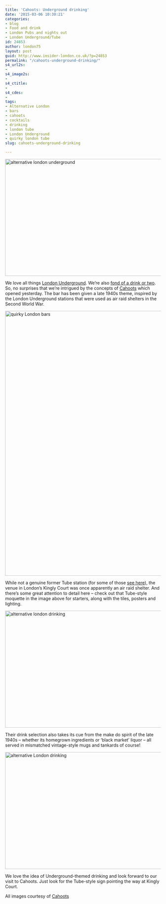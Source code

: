 ```yaml
---
title: 'Cahoots: Underground drinking'
date: '2015-03-06 10:30:21'
categories:
- blog
- Food and drink
- London Pubs and nights out
- London Underground/Tube
id: 24853
author: london75
layout: post
guid: http://www.insider-london.co.uk/?p=24853
permalink: "/cahoots-underground-drinking/"
s4_url2s:
- 
s4_image2s:
- 
s4_ctitle:
- 
s4_cdes:
- 
tags:
- Alternative London
- bars
- cahoots
- cocktails
- drinking
- london tube
- London Underground
- quirky london tube
slug: cahoots-underground-drinking

---
```

<img class="aligncenter wp-image-24880 size-full" src="http://www.insider-london.co.uk/wp-content/uploads/2015/03/cahoots-3_mini.jpg" alt="alternative london underground" width="569" height="378" />
  
We love all things <a href="http://www.insider-london.co.uk/london-underground-tube-tours/" target="_blank">London Underground</a>. We&#8217;re also <a href="http://www.insider-london.co.uk/london-pub-tours-drinking-tour/" target="_blank">fond of a drink or two</a>. So, no surprises that we&#8217;re intrigued by the concepts of [Cahoots](http://cahoots-london.com/) which opened yesterday. The bar has been given a late 1940s theme, inspired by the London Underground stations that were used as air raid shelters in the Second World War.

<img class="aligncenter wp-image-24881 size-full" src="http://www.insider-london.co.uk/wp-content/uploads/2015/03/cahoots-2_mini.jpg" alt="quirky London bars" width="569" height="856" />

While not a genuine former Tube station (for some of those <a href="http://www.insider-london.co.uk/2015/02/27/londons-lost-railway-tube-stations/" target="_blank">see here</a>), the venue in London&#8217;s Kingly Court was once apparently an air raid shelter. And there&#8217;s some great attention to detail here &#8211; check out that Tube-style moquette in the image above for starters, along with the tiles, posters and lighting.

<img class="aligncenter wp-image-24883 size-full" src="http://www.insider-london.co.uk/wp-content/uploads/2015/03/Cahoots-4_mini.jpg" alt="alternative london drinking" width="569" height="378" />

Their drink selection also takes its cue from the make do spirit of the late 1940s &#8211; whether its homegrown ingredients or &#8216;black market&#8217; liquor &#8211; all served in mismatched vintage-style mugs and tankards of course!

<img class="aligncenter wp-image-24882 size-full" src="http://www.insider-london.co.uk/wp-content/uploads/2015/03/Give-peas-a-chance-_mini.jpg" alt="alternative London drinking" width="569" height="378" />

We love the idea of Underground-themed drinking and look forward to our visit to Cahoots. Just look for the Tube-style sign pointing the way at Kingly Court.

All images courtesy of [Cahoots](http://cahoots-london.com/)